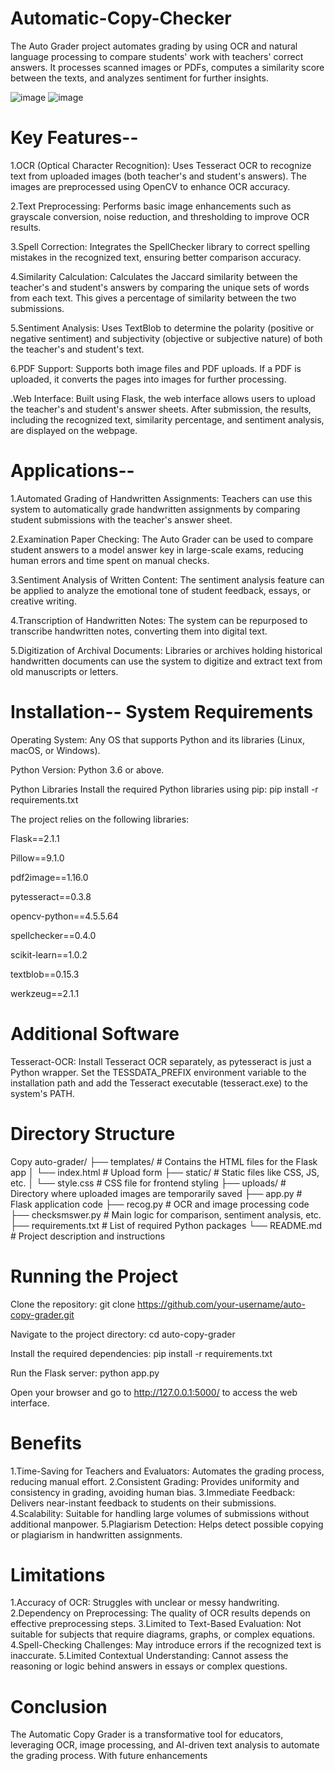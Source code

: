 # Automatic-Copy-Checker
The Auto Grader project automates grading by using OCR and natural language processing to compare students' work with teachers' correct answers. It processes scanned images or PDFs, computes a similarity score between the texts, and analyzes sentiment for further insights.


![image](https://github.com/user-attachments/assets/18ea3190-2de9-4a4d-a9f2-ec51ccc7e95c)
![image](https://github.com/user-attachments/assets/176411b5-b4ab-479e-8cbb-c9ed5cc0bb59)


# Key Features--

1.OCR (Optical Character Recognition):
Uses Tesseract OCR to recognize text from uploaded images (both teacher's and student's answers). The images are preprocessed using OpenCV to enhance OCR accuracy.

2.Text Preprocessing:
Performs basic image enhancements such as grayscale conversion, noise reduction, and thresholding to improve OCR results.

3.Spell Correction:
Integrates the SpellChecker library to correct spelling mistakes in the recognized text, ensuring better comparison accuracy.

4.Similarity Calculation:
Calculates the Jaccard similarity between the teacher's and student's answers by comparing the unique sets of words from each text. This gives a percentage of similarity between the two submissions.

5.Sentiment Analysis:
Uses TextBlob to determine the polarity (positive or negative sentiment) and subjectivity (objective or subjective nature) of both the teacher's and student's text.

6.PDF Support:
Supports both image files and PDF uploads. If a PDF is uploaded, it converts the pages into images for further processing.

.Web Interface:
Built using Flask, the web interface allows users to upload the teacher's and student's answer sheets. After submission, the results, including the recognized text, similarity percentage, and sentiment analysis, are displayed on the webpage.

# Applications--

1.Automated Grading of Handwritten Assignments:
Teachers can use this system to automatically grade handwritten assignments by comparing student submissions with the teacher's answer sheet.

2.Examination Paper Checking:
The Auto Grader can be used to compare student answers to a model answer key in large-scale exams, reducing human errors and time spent on manual checks.

3.Sentiment Analysis of Written Content:
The sentiment analysis feature can be applied to analyze the emotional tone of student feedback, essays, or creative writing.

4.Transcription of Handwritten Notes:
The system can be repurposed to transcribe handwritten notes, converting them into digital text.

5.Digitization of Archival Documents:
Libraries or archives holding historical handwritten documents can use the system to digitize and extract text from old manuscripts or letters.

# Installation-- System Requirements

Operating System: Any OS that supports Python and its libraries (Linux, macOS, or Windows).

Python Version: Python 3.6 or above.

Python Libraries
Install the required Python libraries using pip:
pip install -r requirements.txt


The project relies on the following libraries:

Flask==2.1.1

Pillow==9.1.0

pdf2image==1.16.0

pytesseract==0.3.8

opencv-python==4.5.5.64

spellchecker==0.4.0

scikit-learn==1.0.2

textblob==0.15.3

werkzeug==2.1.1

# Additional Software
  Tesseract-OCR:
Install Tesseract OCR separately, as pytesseract is just a Python wrapper.
Set the TESSDATA_PREFIX environment variable to the installation path and add the Tesseract executable (tesseract.exe) to the system's PATH.

# Directory Structure
Copy
auto-grader/
├── templates/               # Contains the HTML files for the Flask app
│   └── index.html           # Upload form
├── static/                  # Static files like CSS, JS, etc.
│   └── style.css            # CSS file for frontend styling
├── uploads/                 # Directory where uploaded images are temporarily saved
├── app.py                   # Flask application code
├── recog.py                 # OCR and image processing code
├── checksmswer.py           # Main logic for comparison, sentiment analysis, etc.
├── requirements.txt         # List of required Python packages
└── README.md                # Project description and instructions

# Running the Project
Clone the repository:
git clone https://github.com/your-username/auto-copy-grader.git

Navigate to the project directory:
cd auto-copy-grader

Install the required dependencies:
pip install -r requirements.txt

Run the Flask server:
python app.py

Open your browser and go to http://127.0.0.1:5000/ to access the web interface.

# Benefits

1.Time-Saving for Teachers and Evaluators: Automates the grading process, reducing manual effort.
2.Consistent Grading: Provides uniformity and consistency in grading, avoiding human bias.
3.Immediate Feedback: Delivers near-instant feedback to students on their submissions.
4.Scalability: Suitable for handling large volumes of submissions without additional manpower.
5.Plagiarism Detection: Helps detect possible copying or plagiarism in handwritten assignments.

# Limitations
1.Accuracy of OCR: Struggles with unclear or messy handwriting.
2.Dependency on Preprocessing: The quality of OCR results depends on effective preprocessing steps.
3.Limited to Text-Based Evaluation: Not suitable for subjects that require diagrams, graphs, or complex equations.
4.Spell-Checking Challenges: May introduce errors if the recognized text is inaccurate.
5.Limited Contextual Understanding: Cannot assess the reasoning or logic behind answers in essays or complex questions.

# Conclusion
The Automatic Copy Grader is a transformative tool for educators, leveraging OCR, image processing, and AI-driven text analysis to automate the grading process. With future enhancements

